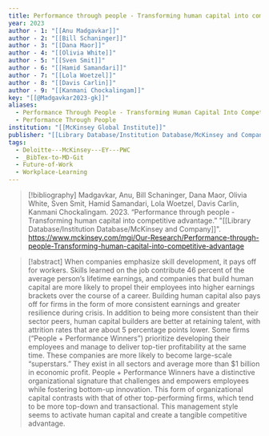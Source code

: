 ```yaml
---
title: Performance through people - Transforming human capital into competitive advantage
year: 2023
author - 1: "[[Anu Madgavkar]]"
author - 2: "[[Bill Schaninger]]"
author - 3: "[[Dana Maor]]"
author - 4: "[[Olivia White]]"
author - 5: "[[Sven Smit]]"
author - 6: "[[Hamid Samandari]]"
author - 7: "[[Lola Woetzel]]"
author - 8: "[[Davis Carlin]]"
author - 9: "[[Kanmani Chockalingam]]"
key: "[[@Madgavkar2023-gk]]"
aliases:
  - Performance Through People - Transforming Human Capital Into Competitive Advantage
  - Performance Through People
institution: "[[McKinsey Global Institute]]"
publisher: "[[Library Database/Institution Database/McKinsey and Company]]"
tags:
  - Deloitte---McKinsey---EY---PWC
  - _BibTex-to-MD-Git
  - Future-of-Work
  - Workplace-Learning
---
```


> [!bibliography]
> Madgavkar, Anu, Bill Schaninger, Dana Maor, Olivia White, Sven Smit, Hamid Samandari, Lola Woetzel, Davis Carlin, Kanmani Chockalingam. 2023. “Performance through people - Transforming human capital into competitive advantage.” "[[Library Database/Institution Database/McKinsey and Company]]". https://www.mckinsey.com/mgi/Our-Research/Performance-through-people-Transforming-human-capital-into-competitive-advantage

> [!abstract]
> When companies emphasize skill development, it pays off for workers. Skills learned on the job contribute 46 percent of the average person’s lifetime earnings, and companies that build human capital are more likely to propel their employees into higher earnings brackets over the course of a career. Building human capital also pays off for firms in the form of more consistent earnings and greater resilience during crisis. In addition to being more consistent than their sector peers, human capital builders are better at retaining talent, with attrition rates that are about 5 percentage points lower. Some firms (“People + Performance Winners”) prioritize developing their employees and manage to deliver top-tier profitability at the same time. These companies are more likely to become large-scale “superstars.” They exist in all sectors and average more than \$1 billion in economic profit. People + Performance Winners have a distinctive organizational signature that challenges and empowers employees while fostering bottom-up innovation. This form of organizational capital contrasts with that of other top-performing firms, which tend to be more top-down and transactional. This management style seems to activate human capital and create a tangible competitive advantage.